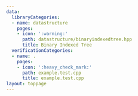 ```yaml
---
data:
  libraryCategories:
  - name: datastructure
    pages:
    - icon: ':warning:'
      path: datastructure/binaryindexedtree.hpp
      title: Binary Indexed Tree
  verificationCategories:
  - name: .
    pages:
    - icon: ':heavy_check_mark:'
      path: example.test.cpp
      title: example.test.cpp
layout: toppage
---
```

